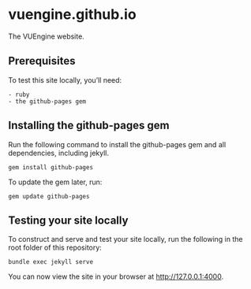 # vuengine.github.io

The VUEngine website.


## Prerequisites

To test this site locally, you’ll need:

    - ruby
    - the github-pages gem


## Installing the github-pages gem

Run the following command to install the github-pages gem and all dependencies, including jekyll.

    gem install github-pages

To update the gem later, run:

    gem update github-pages


## Testing your site locally

To construct and serve and test your site locally, run the following in the root folder of this repository:

    bundle exec jekyll serve

You can now view the site in your browser at http://127.0.0.1:4000.
